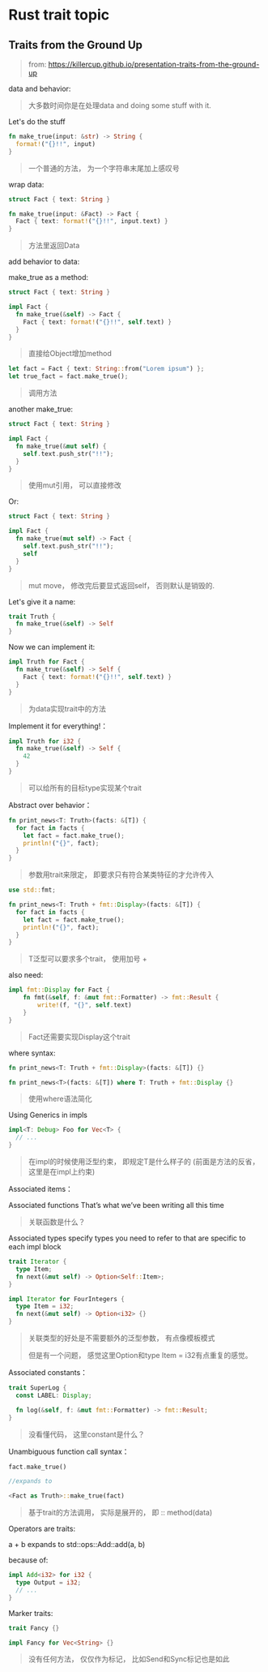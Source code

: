 # Rust trait topic



## Traits from the Ground Up

> from: https://killercup.github.io/presentation-traits-from-the-ground-up



data and behavior:

> 大多数时间你是在处理data and doing some stuff with it.
>
> 

Let's do the stuff

```rust
fn make_true(input: &str) -> String {
  format!("{}!!", input)
}
```

> 一个普通的方法， 为一个字符串末尾加上感叹号



wrap data:

```rust
struct Fact { text: String }

fn make_true(input: &Fact) -> Fact {
  Fact { text: format!("{}!!", input.text) }
}
```

> 方法里返回Data



add behavior to data:

make_true as a method:

```rust
struct Fact { text: String }

impl Fact {
  fn make_true(&self) -> Fact {
    Fact { text: format!("{}!!", self.text) }
  }
}
```

> 直接给Object增加method



```rust
let fact = Fact { text: String::from("Lorem ipsum") };
let true_fact = fact.make_true();
```

> 调用方法



another make_true:

```rust
struct Fact { text: String }

impl Fact {
  fn make_true(&mut self) {
    self.text.push_str("!!");
  }
}
```

> 使用mut引用， 可以直接修改



Or:

```rust
struct Fact { text: String }

impl Fact {
  fn make_true(mut self) -> Fact {
    self.text.push_str("!!");
    self
  }
}
```

> mut move， 修改完后要显式返回self， 否则默认是销毁的.



Let's give it a name:

```rust
trait Truth {
  fn make_true(&self) -> Self
}
```



Now we can implement it:

```rust
impl Truth for Fact {
  fn make_true(&self) -> Self {
    Fact { text: format!("{}!!", self.text) }
  }
}
```

> 为data实现trait中的方法



Implement it for everything!：

```rust
impl Truth for i32 {
  fn make_true(&self) -> Self {
    42
  }
}
```

> 可以给所有的目标type实现某个trait





Abstract over behavior：

```rust
fn print_news<T: Truth>(facts: &[T]) {
  for fact in facts {
    let fact = fact.make_true();
    println!("{}", fact);
  }
}
```

> 参数用trait来限定， 即要求只有符合某类特征的才允许传入



```rust
use std::fmt;

fn print_news<T: Truth + fmt::Display>(facts: &[T]) {
  for fact in facts {
    let fact = fact.make_true();
    println!("{}", fact);
  }
}
```

> T泛型可以要求多个trait， 使用加号 +



also need:

```rust
impl fmt::Display for Fact {
    fn fmt(&self, f: &mut fmt::Formatter) -> fmt::Result {
        write!(f, "{}", self.text)
    }
}
```

> Fact还需要实现Display这个trait



where syntax:



```rust
fn print_news<T: Truth + fmt::Display>(facts: &[T]) {}

fn print_news<T>(facts: &[T]) where T: Truth + fmt::Display {}

```

> 使用where语法简化



Using Generics in impls

```rust
impl<T: Debug> Foo for Vec<T> {
  // ...
}
```

> 在impl的时候使用泛型约束， 即规定T是什么样子的 (前面是方法的反省， 这里是在impl上约束)



Associated items：



Associated functions
That’s what we’ve been writing all this time

> 关联函数是什么？



Associated types
specify types you need to refer to that are specific to each impl block

```rust
trait Iterator {
  type Item;
  fn next(&mut self) -> Option<Self::Item>;
}

impl Iterator for FourIntegers {
  type Item = i32;
  fn next(&mut self) -> Option<i32> {}
}
```

> 关联类型的好处是不需要额外的泛型参数， 有点像模板模式
>
> 但是有一个问题， 感觉这里Option<i32>和type Item = i32有点重复的感觉。 



Associated constants：

```rust
trait SuperLog {
  const LABEL: Display;

  fn log(&self, f: &mut fmt::Formatter) -> fmt::Result;
}
```

> 没看懂代码， 这里constant是什么？



Unambiguous function call syntax：

```rust
fact.make_true()

//expands to

<Fact as Truth>::make_true(fact)
```

> 基于trait的方法调用， 实际是展开的， 即  <Data as Trait>:: method(data)



Operators are traits:

a + b expands to std::ops::Add::add(a, b)

because of:

```rust
impl Add<i32> for i32 {
  type Output = i32;
  // ...
}
```



Marker traits:

```rust
trait Fancy {}

impl Fancy for Vec<String> {}
```

> 没有任何方法， 仅仅作为标记， 比如Send和Sync标记也是如此

